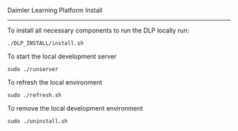 Daimler Learning Platform Install

----------

To install all necessary components to run the DLP locally run:

    ./DLP_INSTALL/install.sh

To start the local development server

    sudo ./runserver

To refresh the local environment

    sudo ./refresh.sh

To remove the local development environment

    sudo ./uninstall.sh
